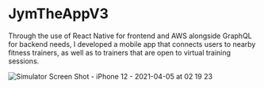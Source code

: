 # JymTheAppV3
 
Through the use of React Native for frontend and AWS alongside GraphQL for backend needs, I developed a mobile app that connects users to nearby fitness trainers, as well as to trainers that are open to virtual training sessions.

![Simulator Screen Shot - iPhone 12 - 2021-04-05 at 02 19 23](https://user-images.githubusercontent.com/49351487/113543938-61f50980-95b5-11eb-8fb2-6cf9fc48148d.png)
